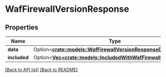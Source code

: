 # WafFirewallVersionResponse

## Properties

Name | Type | Description | Notes
------------ | ------------- | ------------- | -------------
**data** | Option<[**crate::models::WafFirewallVersionResponseData**](WafFirewallVersionResponseData.md)> |  | 
**included** | Option<[**Vec&lt;crate::models::IncludedWithWafFirewallVersionItem&gt;**](IncludedWithWafFirewallVersionItem.md)> |  | 

[[Back to API list]](../README.md#documentation-for-api-endpoints) [[Back to README]](../README.md)


